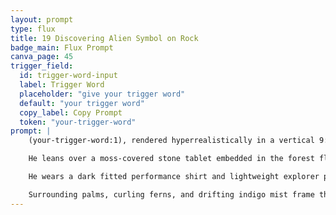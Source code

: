```yaml
---
layout: prompt
type: flux
title: 19 Discovering Alien Symbol on Rock
badge_main: Flux Prompt
canva_page: 45
trigger_field:
  id: trigger-word-input
  label: Trigger Word
  placeholder: "give your trigger word"
  default: "your trigger word"
  copy_label: Copy Prompt
  token: "your-trigger-word"
prompt: |
    (your-trigger-word:1), rendered hyperrealistically in a vertical 9:16 frame, crouches deep within a mist-laden tropical rainforest awash in cinematic indigo, magenta, and teal tones.

    He leans over a moss-covered stone tablet embedded in the forest floor. Etched alien symbols glow with pulsing violet light, casting reflections across his face and forearms. His hand hovers just above the glyphs—fingers sensing the energy without touching—while his expression stays peaceful, lips closed, eyes gently widened in focused wonder.

    He wears a dark fitted performance shirt and lightweight explorer pants, functional and free of branding. Moisture beads on his skin and cloth, catching soft cinematic highlights that balance stillness with the tension of discovery.

    Surrounding palms, curling ferns, and drifting indigo mist frame the encounter. Subtle breezes disturb nearby leaves, adding depth to the enchanted yet grounded atmosphere. The composition feels scroll-stopping and story-rich—a moment where presence and curiosity unlock an alien mystery.
---
```

